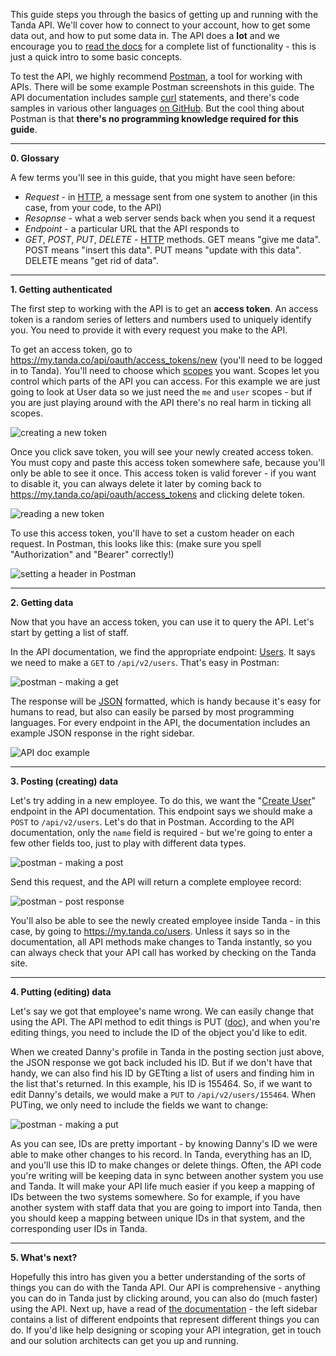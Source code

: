 This guide steps you through the basics of getting up and running with the Tanda API. We'll cover how to connect to your account, how to get some data out, and how to put some data in. The API does a **lot** and we encourage you to [read the docs](https://my.tanda.co/api/v2/documentation) for a complete list of functionality - this is just a quick intro to some basic concepts.

To test the API, we highly recommend [Postman](https://www.getpostman.com/), a tool for working with APIs. There will be some example Postman screenshots in this guide. The API documentation includes sample [curl](https://curl.haxx.se/) statements, and there's code samples in various other languages [on GitHub](https://github.com/TandaHQ/api-v2-code-samples). But the cool thing about Postman is that **there's no programming knowledge required for this guide**.

-----------------

**0. Glossary**

A few terms you'll see in this guide, that you might have seen before:

- *Request* - in [HTTP](https://en.wikipedia.org/wiki/Hypertext_Transfer_Protocol#Request_methods), a message sent from one system to another (in this case, from your code, to the API)
- *Resopnse* - what a web server sends back when you send it a request
- *Endpoint* - a particular URL that the API responds to
- *GET*, *POST*, *PUT*, *DELETE* - [HTTP](https://en.wikipedia.org/wiki/Hypertext_Transfer_Protocol#Request_methods) methods. GET means "give me data". POST means "insert this data". PUT means "update with this data". DELETE means "get rid of data".

-----------------

**1. Getting authenticated**

The first step to working with the API is to get an **access token**. An access token is a random series of letters and numbers used to uniquely identify you. You need to provide it with every request you make to the API.

To get an access token, go to https://my.tanda.co/api/oauth/access_tokens/new (you'll need to be logged in to Tanda). You'll need to choose which [scopes](https://my.tanda.co/api/v2/documentation#header-scopes) you want. Scopes let you control which parts of the API you can access. For this example we are just going to look at User data so we just need the `me` and `user` scopes - but if you are just playing around with the API there's no real harm in ticking all scopes.

![creating a new token](new_token.png)

Once you click save token, you will see your newly created access token. You must copy and paste this access token somewhere safe, because you'll only be able to see it once. This access token is valid forever - if you want to disable it, you can always delete it later by coming back to https://my.tanda.co/api/oauth/access_tokens and clicking delete token.

![reading a new token](post_new_token.png)

To use this access token, you'll have to set a custom header on each request. In Postman, this looks like this: (make sure you spell "Authorization" and "Bearer" correctly!)

![setting a header in Postman](header.png)

-----------------

**2. Getting data**

Now that you have an access token, you can use it to query the API. Let's start by getting a list of staff.

In the API documentation, we find the appropriate endpoint: [Users](https://my.tanda.co/api/v2/documentation#users). It says we need to make a `GET` to `/api/v2/users`. That's easy in Postman:

![postman - making a get](get.png)

The response will be [JSON](https://en.wikipedia.org/wiki/JSON) formatted, which is handy because it's easy for humans to read, but also can easily be parsed by most programming languages. For every endpoint in the API, the documentation includes an example JSON response in the right sidebar.

![API doc example](sidebar.png)

-----------------

**3. Posting (creating) data**

Let's try adding in a new employee. To do this, we want the "[Create User](https://my.tanda.co/api/v2/documentation#users-user-list-post)" endpoint in the API documentation. This endpoint says we should make a `POST` to `/api/v2/users`. Let's do that in Postman. According to the API documentation, only the `name` field is required - but we're going to enter a few other fields too, just to play with different data types.

![postman - making a post](post.png)

Send this request, and the API will return a complete employee record:

![postman - post response](response.png)

You'll also be able to see the newly created employee inside Tanda - in this case, by going to https://my.tanda.co/users. Unless it says so in the documentation, all API methods make changes to Tanda instantly, so you can always check that your API call has worked by checking on the Tanda site.

-----------------

**4. Putting (editing) data**

Let's say we got that employee's name wrong. We can easily change that using the API. The API method to edit things is PUT ([doc](https://my.tanda.co/api/v2/documentation#users-user-put)), and when you're editing things, you need to include the ID of the object you'd like to edit.

When we created Danny's profile in Tanda in the posting section just above, the JSON response we got back included his ID. But if we don't have that handy, we can also find his ID by GETting a list of users and finding him in the list that's returned. In this example, his ID is 155464. So, if we want to edit Danny's details, we would make a `PUT` to `/api/v2/users/155464`. When PUTing, we only need to include the fields we want to change:

![postman - making a put](put.png)

As you can see, IDs are pretty important - by knowing Danny's ID we were able to make other changes to his record. In Tanda, everything has an ID, and you'll use this ID to make changes or delete things. Often, the API code you're writing will be keeping data in sync between another system you use and Tanda. It will make your API life much easier if you keep a mapping of IDs between the two systems somewhere. So for example, if you have another system with staff data that you are going to import into Tanda, then you should keep a mapping between unique IDs in that system, and the corresponding user IDs in Tanda.

-----------------

**5. What's next?**

Hopefully this intro has given you a better understanding of the sorts of things you can do with the Tanda API. Our API is comprehensive - anything you can do in Tanda just by clicking around, you can also do (much faster) using the API. Next up, have a read of [the documentation](https://my.tanda.co/api/v2/documentation) - the left sidebar contains a list of different endpoints that represent different things you can do. If you'd like help designing or scoping your API integration, get in touch and our solution architects can get you up and running.